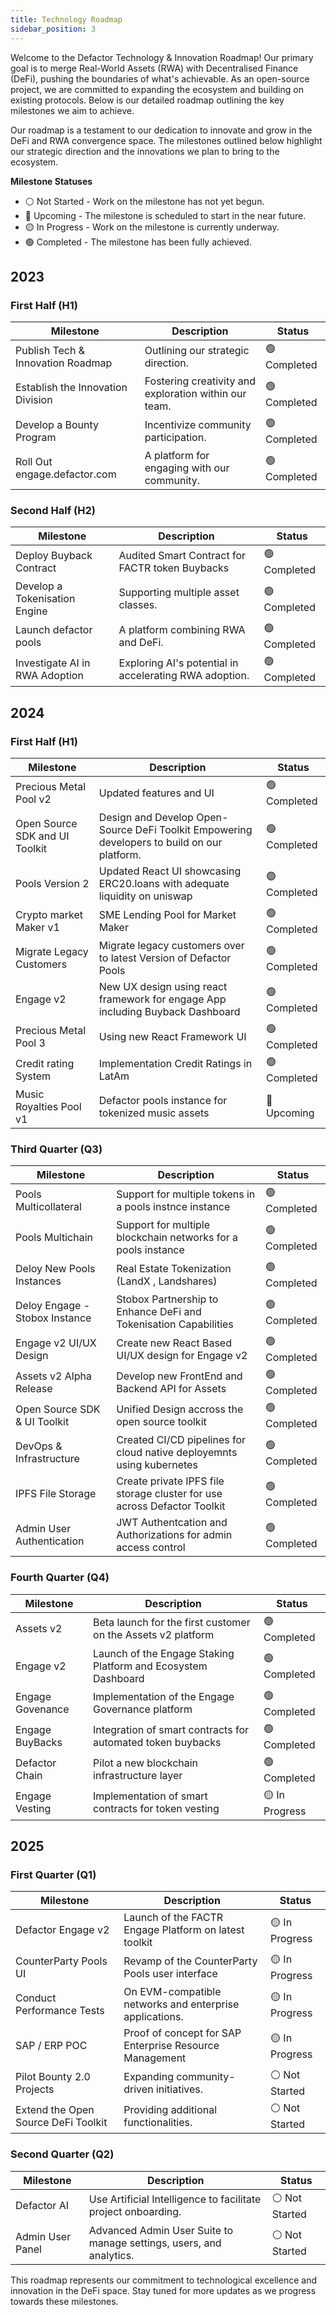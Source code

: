 ```yaml
---
title: Technology Roadmap
sidebar_position: 3
---
```


Welcome to the Defactor Technology & Innovation Roadmap! Our primary goal is to merge Real-World Assets (RWA) with Decentralised Finance (DeFi), pushing the boundaries of what's achievable. As an open-source project, we are committed to expanding the ecosystem and building on existing protocols. Below is our detailed roadmap outlining the key milestones we aim to achieve.

Our roadmap is a testament to our dedication to innovate and grow in the DeFi and RWA convergence space. The milestones outlined below highlight our strategic direction and the innovations we plan to bring to the ecosystem.

**Milestone Statuses**

- ⚪ Not Started - Work on the milestone has not yet begun.
- 🔵 Upcoming - The milestone is scheduled to start in the near future.
- 🟡 In Progress - Work on the milestone is currently underway.
- 🟢 Completed - The milestone has been fully achieved.

## 2023

### First Half (H1)

| Milestone                             | Description                                            | Status |
|---------------------------------------|--------------------------------------------------------|--------|
| Publish Tech & Innovation Roadmap     | Outlining our strategic direction.                     | 🟢 Completed |
| Establish the Innovation Division     | Fostering creativity and exploration within our team.  | 🟢 Completed |
| Develop a Bounty Program              | Incentivize community participation.                   | 🟢 Completed |
| Roll Out engage.defactor.com          | A platform for engaging with our community.            | 🟢 Completed |

### Second Half (H2)

| Milestone                             | Description                                                              |  Status  |
|---------------------------------------|--------------------------------------------------------------------------|----------|
| Deploy Buyback Contract              | Audited Smart Contract for FACTR token Buybacks                           | 🟢 Completed |
| Develop a Tokenisation Engine         | Supporting multiple asset classes.                                       | 🟢 Completed |
| Launch defactor pools                 | A platform combining RWA and DeFi.                                       | 🟢 Completed | 
| Investigate AI in RWA Adoption        | Exploring AI's potential in accelerating RWA adoption.                   | 🟢 Completed |

## 2024

### First Half (H1)

| Milestone                      | Description                                                               | Status |
|--------------------------------|---------------------------------------------------------------------------|--------|
| Precious Metal Pool v2         | Updated features and UI                                                   | 🟢 Completed |
| Open Source SDK and UI Toolkit | Design and Develop Open-Source DeFi Toolkit Empowering developers to build on our platform. | 🟢 Completed |
| Pools Version 2                | Updated React UI showcasing ERC20.loans with adequate liquidity on uniswap| 🟢 Completed |
| Crypto market Maker v1         | SME Lending Pool for Market Maker                                        | 🟢 Completed |
| Migrate Legacy Customers       | Migrate legacy customers over to latest Version of Defactor Pools        | 🟢 Completed |
| Engage v2                      | New UX design using react framework for engage App including Buyback Dashboard | 🟢 Completed  |
| Precious Metal Pool 3          | Using new React Framework UI                                             | 🟢 Completed |
| Credit rating System           | Implementation Credit Ratings in LatAm                                   | 🟢 Completed |
| Music Royalties Pool v1        | Defactor pools instance for tokenized music assets                       | 🔵 Upcoming  |

### Third Quarter (Q3)

| Milestone                      | Description                                                               | Status |
|--------------------------------|---------------------------------------------------------------------------|--------|
| Pools Multicollateral          | Support for multiple tokens in a pools instnce instance                   | 🟢 Completed |
| Pools Multichain               | Support for multiple blockchain networks for a pools instance             | 🟢 Completed |
| Deloy New Pools Instances      | Real Estate Tokenization (LandX , Landshares)                             | 🟢 Completed |
| Deloy Engage - Stobox Instance | Stobox Partnership to Enhance DeFi and Tokenisation Capabilities          | 🟢 Completed |
| Engage v2 UI/UX Design         | Create new React Based UI/UX design for Engage v2                         | 🟢 Completed |
| Assets v2 Alpha Release        | Develop new FrontEnd and Backend API for Assets                           | 🟢 Completed |
| Open Source SDK & UI Toolkit   | Unified Design accross the open source toolkit                            | 🟢 Completed |
| DevOps & Infrastructure        | Created CI/CD pipelines for cloud native deployemnts using kubernetes     | 🟢 Completed |
| IPFS File Storage              | Create private IPFS file storage cluster for use across Defactor Toolkit  | 🟢 Completed |
| Admin User Authentication      | JWT Authentcation and Authorizations for admin access control             | 🟢 Completed |

### Fourth Quarter (Q4)

| Milestone                      | Description                                                               | Status |
|--------------------------------|---------------------------------------------------------------------------|--------|
| Assets v2                      |  Beta launch for the first customer on the Assets v2 platform             | 🟢 Completed   |
| Engage v2                      |  Launch of the Engage Staking Platform and Ecosystem Dashboard            | 🟢 Completed |
| Engage Govenance               |  Implementation of the Engage Governance platform                         | 🟢 Completed |
| Engage BuyBacks                |  Integration of smart contracts for automated token buybacks              | 🟢 Completed |
| Defactor Chain                 | Pilot a new blockchain infrastructure layer                               | 🟢 Completed |
| Engage Vesting                 |  Implementation of smart contracts for token vesting                      | 🟡 In Progress |

## 2025

### First Quarter (Q1)

| Milestone                      | Description                                                               | Status |
|--------------------------------|---------------------------------------------------------------------------|--------|
| Defactor Engage v2             |  Launch of the FACTR Engage Platform on latest toolkit                    | 🟡 In Progress |
| CounterParty Pools UI          |  Revamp of the CounterParty Pools user interface                          | 🟡 In Progress |
| Conduct Performance Tests      | On EVM-compatible networks and enterprise applications.                   | 🟡 In Progress |
| SAP / ERP POC                  | Proof of concept for SAP Enterprise Resource Management                   | 🟡 In Progress |
| Pilot Bounty 2.0 Projects             | Expanding community-driven initiatives.                            | ⚪ Not Started |
| Extend the Open Source DeFi Toolkit   | Providing additional functionalities.                              | ⚪ Not Started |

### Second Quarter (Q2)

| Milestone                      | Description                                                               | Status |
|--------------------------------|---------------------------------------------------------------------------|--------|
| Defactor AI                    | Use Artificial Intelligence to facilitate project onboarding.             | ⚪ Not Started |
| Admin User Panel               |  Advanced Admin User Suite to manage settings, users, and  analytics.     | ⚪ Not Started |

This roadmap represents our commitment to technological excellence and innovation in the DeFi space. Stay tuned for more updates as we progress towards these milestones.
